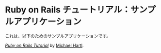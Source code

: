 # Ruby on Rails チュートリアル：サンプルアプリケーション

これは、以下のためのサンプルアプリケーションです。


[*Ruby on Rails Tutorial*](http://railstutorial.jp/)
by [Michael Hartl](http://michaelhartl.com/).

